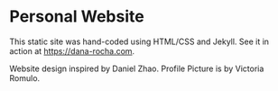 # Personal Website

This static site was hand-coded using HTML/CSS and Jekyll. See it in action at https://dana-rocha.com.


Website design inspired by Daniel Zhao.
Profile Picture is by Victoria Romulo.
